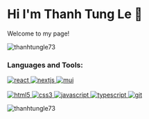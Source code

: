 <h1>Hi I'm Thanh Tung Le 👋</h1>

<p>Welcome to my page!</p>

<p align="left"> <img src="https://komarev.com/ghpvc/?username=thanhtungle73&label=Profile%20views&color=0e75b6&style=flat" alt="thanhtungle73" /> </p>

<p align="left">
</p>

<h3 align="left">Languages and Tools:</h3>
<p align="left">     
  <a href="https://reactjs.org/" target="_blank" rel="noreferrer"> 
    <img src="https://img.shields.io/badge/react-%2320232a.svg?style=for-the-badge&logo=react&logoColor=%2361DAFB" alt="react" /> 
  </a> 
  
  <a href="https://nextjs.org/" target="_blank" rel="noreferrer"> 
    <img src="https://img.shields.io/badge/Next-black?style=for-the-badge&logo=next.js&logoColor=white" alt="nextjs" /> 
  </a> 
  
  <a href="https://mui.com/" target="_blank" rel="noreferrer"> 
    <img src="https://img.shields.io/badge/MUI-%230081CB.svg?style=for-the-badge&logo=material-ui&logoColor=white" alt="mui" /> 
  </a> 
  
  <br/>
  <br/>
  
  <a href="https://www.w3.org/html/" target="_blank" rel="noreferrer"> 
    <img src="https://img.shields.io/badge/HTML5-red?logo=html5&logoColor=white&style=for-the-badge" alt="html5" /> 
  </a> 
  
  <a href="https://www.w3schools.com/css/" target="_blank" rel="noreferrer"> 
    <img src="https://img.shields.io/badge/CSS3-blue?logo=css3&logoColor=white&style=for-the-badge" alt="css3" /> 
  </a> 
  
  <a href="https://developer.mozilla.org/en-US/docs/Web/JavaScript" target="_blank" rel="noreferrer"> 
    <img src="https://img.shields.io/badge/JAVASCRIPT-yellow?logo=javascript&logoColor=white&style=for-the-badge" alt="javascript" /> 
  </a> 
  
  <a href="https://www.typescriptlang.org/" target="_blank" rel="noreferrer"> 
    <img src="https://img.shields.io/badge/typescript-%23007ACC.svg?style=for-the-badge&logo=typescript&logoColor=white" alt="typescript" /> 
  </a> 
  
  <a href="https://git-scm.com/" target="_blank" rel="noreferrer"> 
    <img src="https://img.shields.io/badge/GIT-red?logo=git&logoColor=white&style=for-the-badge" alt="git" /> 
  </a> 
</p>

<p>
  <img align="center" src="https://github-readme-stats.vercel.app/api/top-langs?username=thanhtungle73&show_icons=true&locale=en&layout=compact" alt="thanhtungle73" /></p>
